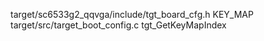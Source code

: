target/sc6533g2_qqvga/include/tgt_board_cfg.h
KEY_MAP
target/src/target_boot_config.c
tgt_GetKeyMapIndex

